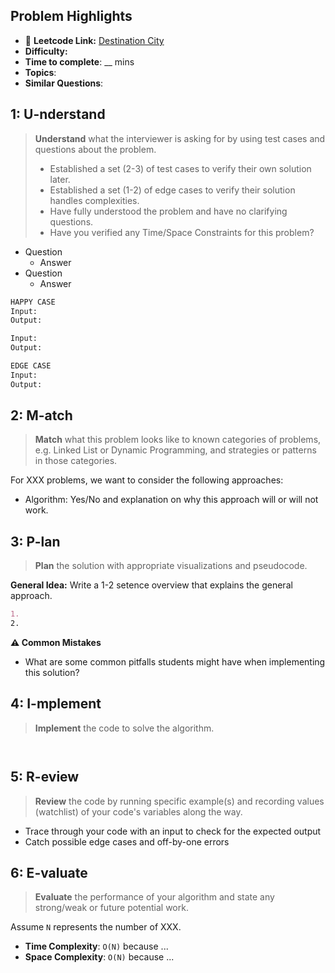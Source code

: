 ## Problem Highlights

* 🔗 **Leetcode Link:** [Destination City](https://leetcode.com/problems/destination-city/)
* **Difficulty:** 
* **Time to complete**: __ mins
* **Topics**: 
* **Similar Questions**: 
    
## 1: U-nderstand
 
> **Understand** what the interviewer is asking for by using test cases and questions about the problem.
> 
> - Established a set (2-3) of test cases to verify their own solution later.
> - Established a set (1-2) of edge cases to verify their solution handles complexities.
> - Have fully understood the problem and have no clarifying questions.
> - Have you verified any Time/Space Constraints for this problem?

- Question
  - Answer
- Question
  - Answer 
   
```markdown
HAPPY CASE
Input:
Output:

Input:
Output:

EDGE CASE
Input:
Output:
```   
    
## 2: M-atch

<!-- See https://docs.google.com/document/d/1hYT1hoOJ6pFIt8A5q-PIZmYP7pB4WqlzyUJgFx9x2mY/edit#heading=h.ya2de4n4zsds for list of algorithms based on question type-->

> **Match** what this problem looks like to known categories of problems, e.g. Linked List or Dynamic Programming, and strategies or patterns in those categories.

For XXX problems, we want to consider the following approaches:

* Algorithm: Yes/No and explanation on why this approach will or will not work.


## 3: P-lan

> **Plan** the solution with appropriate visualizations and pseudocode.

**General Idea:** Write a 1-2 setence overview that explains the general approach.

```markdown
1. 
2.
```

**⚠️ Common Mistakes**

* What are some common pitfalls students might have when implementing this solution?

## 4: I-mplement

> **Implement** the code to solve the algorithm.

```python

```
```java

```
    
## 5: R-eview

> **Review** the code by running specific example(s) and recording values (watchlist) of your code's variables along the way.

- Trace through your code with an input to check for the expected output
- Catch possible edge cases and off-by-one errors

## 6: E-valuate

> **Evaluate** the performance of your algorithm and state any strong/weak or future potential work.

Assume `N` represents the number of XXX.

* **Time Complexity**: `O(N)` because ...
* **Space Complexity**: `O(N)` because ...